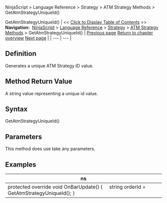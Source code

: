 ﻿
NinjaScript \> Language Reference \> Strategy \> ATM Strategy Methods \> GetAtmStrategyUniqueId()

GetAtmStrategyUniqueId()
| \<\< [Click to Display Table of Contents](getatmstrategyuniqueid.md) \>\> **Navigation:**     [NinjaScript](ninjascript.md) \> [Language Reference](language_reference_wip.md) \> [Strategy](strategy.md) \> [ATM Strategy Methods](atm_strategy_methods.md) \> GetAtmStrategyUniqueId() | [Previous page](getatmstrategyunrealizedprofit.md) [Return to chapter overview](atm_strategy_methods.md) [Next page](barsrequiredtotrade.md) |
| --- | --- |
## Definition
Generates a unique ATM Strategy ID value. 
 
## Method Return Value
A string value representing a unique id value.
## 
## Syntax
GetAtmStrategyUniqueId()
 
## Parameters
This method does use take any parameters.
 
## 
## Examples
| ns |
| --- |
| protected override void OnBarUpdate() {      string orderId \= GetAtmStrategyUniqueId(); } |
